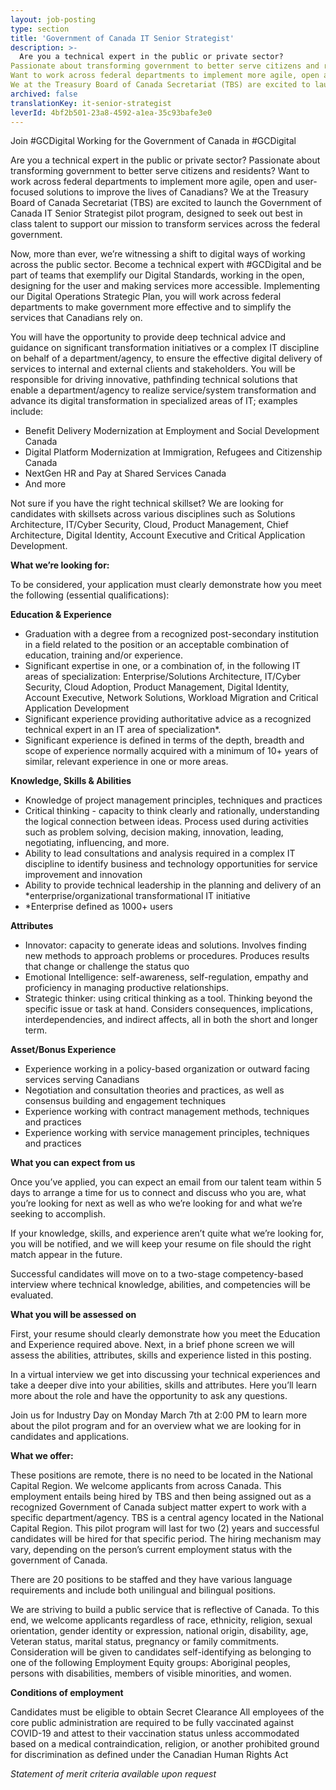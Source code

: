 ```yaml
---
layout: job-posting
type: section
title: 'Government of Canada IT Senior Strategist'
description: >-
  Are you a technical expert in the public or private sector?
Passionate about transforming government to better serve citizens and residents?
Want to work across federal departments to implement more agile, open and user-focused solutions to improve the lives of Canadians?
We at the Treasury Board of Canada Secretariat (TBS) are excited to launch the Government of Canada IT Senior Strategist pilot program, designed to seek out best in class talent to support our mission to transform services across the federal government. 
archived: false
translationKey: it-senior-strategist
leverId: 4bf2b501-23a8-4592-a1ea-35c93bafe3e0
---
```


Join #GCDigital 
Working for the Government of Canada in #GCDigital

Are you a technical expert in the public or private sector?
Passionate about transforming government to better serve citizens and residents?
Want to work across federal departments to implement more agile, open and user-focused solutions to improve the lives of Canadians?
We at the Treasury Board of Canada Secretariat (TBS) are excited to launch the Government of Canada IT Senior Strategist pilot program, designed to seek out best in class talent to support our mission to transform services across the federal government. 

Now, more than ever, we’re witnessing a shift to digital ways of working across the public sector. Become a technical expert with #GCDigital and be part of teams that exemplify our Digital Standards, working in the open, designing for the user and making services more accessible. Implementing our Digital Operations Strategic Plan, you will work across federal departments to make government more effective and to simplify the services that Canadians rely on.

You will have the opportunity to provide deep technical advice and guidance on significant transformation initiatives or a complex IT discipline on behalf of a department/agency, to ensure the effective digital delivery of services to internal and external clients and stakeholders. You will be responsible for driving innovative, pathfinding technical solutions that enable a department/agency to realize service/system transformation and advance its digital transformation in specialized areas of IT; examples include:

- Benefit Delivery Modernization at Employment and Social Development Canada
- Digital Platform Modernization at Immigration, Refugees and Citizenship Canada
- NextGen HR and Pay at Shared Services Canada
- And more 

Not sure if you have the right technical skillset? We are looking for candidates with skillsets across various disciplines such as Solutions Architecture, IT/Cyber Security, Cloud, Product Management, Chief Architecture, Digital Identity, Account Executive and Critical Application Development. 


**What we’re looking for:**


To be considered, your application must clearly demonstrate how you meet the following (essential qualifications):
 

**Education & Experience**

 
- Graduation with a degree from a recognized post-secondary institution in a field related to the position or an acceptable combination of education, training and/or experience.
- Significant expertise in one, or a combination of, in the following IT areas of specialization: Enterprise/Solutions Architecture, IT/Cyber Security, Cloud Adoption, Product Management, Digital Identity, Account Executive, Network Solutions, Workload Migration and Critical Application Development
- Significant experience providing authoritative advice as a recognized technical expert in an IT area of specialization*. 
- Significant experience is defined in terms of the depth, breadth and scope of experience normally acquired with a minimum of 10+ years of similar, relevant experience in one or more areas.
 

**Knowledge, Skills & Abilities**

- Knowledge of project management principles, techniques and practices
- Critical thinking - capacity to think clearly and rationally, understanding the logical connection between ideas. Process used during activities such as problem solving, decision making, innovation, leading, negotiating, influencing, and more.
- Ability to lead consultations and analysis required in a complex IT discipline to identify business and technology opportunities for service improvement and innovation
- Ability to provide technical leadership in the planning and delivery of an *enterprise/organizational transformational IT initiative
- *Enterprise defined as 1000+ users 


**Attributes** 

- Innovator: capacity to generate ideas and solutions. Involves finding new methods to approach problems or procedures. Produces results that change or challenge the status quo
- Emotional Intelligence: self-awareness, self-regulation, empathy and proficiency in managing productive relationships.
- Strategic thinker: using critical thinking as a tool. Thinking beyond the specific issue or task at hand. Considers consequences, implications, interdependencies, and indirect affects, all in both the short and longer term.


**Asset/Bonus Experience**

- Experience working in a policy-based organization or outward facing services serving Canadians
- Negotiation and consultation theories and practices, as well as consensus building and engagement techniques 
- Experience working with contract management methods, techniques and practices
- Experience working with service management principles, techniques and practices 
 

**What you can expect from us**

Once you’ve applied, you can expect an email from our talent team within 5 days to arrange a time for us to connect and discuss who you are, what you’re looking for next as well as who we’re looking for and what we’re seeking to accomplish. 

If your knowledge, skills, and experience aren’t quite what we’re looking for, you will be notified, and we will keep your resume on file should the right match appear in the future.

Successful candidates will move on to a two-stage competency-based interview where technical knowledge, abilities, and competencies will be evaluated. 


**What you will be assessed on**


First, your resume should clearly demonstrate how you meet the Education and Experience required above.  Next, in a brief phone screen we will assess the abilities, attributes, skills and experience listed in this posting. 

In a virtual interview we get into discussing your technical experiences and take a deeper dive into your abilities, skills and attributes. Here you’ll learn more about the role and have the opportunity to ask any questions. 

Join us for Industry Day on Monday March 7th at 2:00 PM to learn more about the pilot program and for an overview what we are looking for in candidates and applications.  

 
**What we offer:**


These positions are remote, there is no need to be located in the National Capital Region. We welcome applicants from across Canada. 
This employment entails being hired by TBS and then being assigned out as a recognized Government of Canada subject matter expert to work with a specific department/agency. TBS is a central agency located in the National Capital Region.
This pilot program will last for two (2) years and successful candidates will be hired for that specific period. The hiring mechanism may vary, depending on the person’s current employment status with the government of Canada.

There are 20 positions to be staffed and they have various language requirements and include both unilingual and bilingual positions.

We are striving to build a public service that is reflective of Canada. To this end, we welcome applicants regardless of race, ethnicity, religion, sexual orientation, gender identity or expression, national origin, disability, age, Veteran status, marital status, pregnancy or family commitments. Consideration will be given to candidates self-identifying as belonging to one of the following Employment Equity groups: Aboriginal peoples, persons with disabilities, members of visible minorities, and women.


**Conditions of employment**

Candidates must be eligible to obtain Secret Clearance 
All employees of the core public administration are required to be fully vaccinated against COVID-19 and attest to their vaccination status unless accommodated based on a medical contraindication, religion, or another prohibited ground for discrimination as defined under the Canadian Human Rights Act
 
*Statement of merit criteria available upon request*

